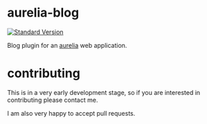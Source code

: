 # aurelia-blog
[![Standard Version](https://img.shields.io/badge/release-standard%20version-brightgreen.svg)](https://github.com/conventional-changelog/standard-version)

Blog plugin for an [aurelia](http://aurelia.io/) web application.

# contributing

This is in a very early development stage, so if you are interested in contributing please contact me.

I am also very happy to accept pull requests.
